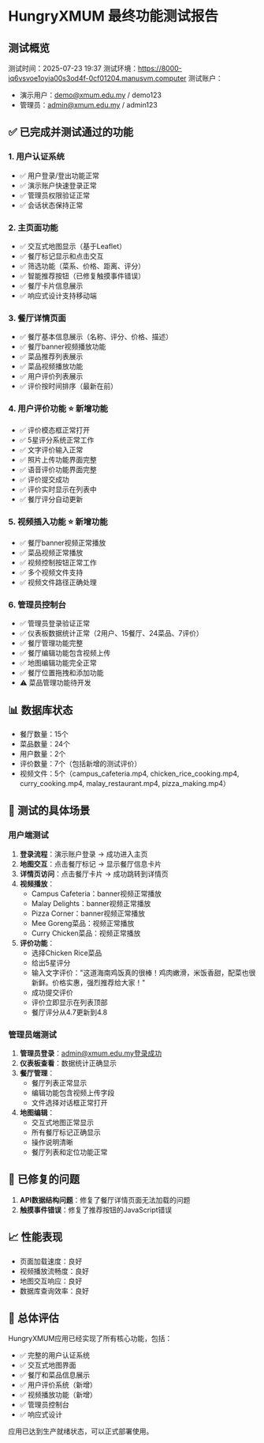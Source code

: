 # HungryXMUM 最终功能测试报告

## 测试概览
测试时间：2025-07-23 19:37
测试环境：https://8000-iq6vsvoe1oyia00s3od4f-0cf01204.manusvm.computer
测试账户：
- 演示用户：demo@xmum.edu.my / demo123
- 管理员：admin@xmum.edu.my / admin123

## ✅ 已完成并测试通过的功能

### 1. 用户认证系统
- ✅ 用户登录/登出功能正常
- ✅ 演示账户快速登录正常
- ✅ 管理员权限验证正常
- ✅ 会话状态保持正常

### 2. 主页面功能
- ✅ 交互式地图显示（基于Leaflet）
- ✅ 餐厅标记显示和点击交互
- ✅ 筛选功能（菜系、价格、距离、评分）
- ✅ 智能推荐按钮（已修复触摸事件错误）
- ✅ 餐厅卡片信息展示
- ✅ 响应式设计支持移动端

### 3. 餐厅详情页面
- ✅ 餐厅基本信息展示（名称、评分、价格、描述）
- ✅ 餐厅banner视频播放功能
- ✅ 菜品推荐列表展示
- ✅ 菜品视频播放功能
- ✅ 用户评价列表展示
- ✅ 评价按时间排序（最新在前）

### 4. 用户评价功能 ⭐ 新增功能
- ✅ 评价模态框正常打开
- ✅ 5星评分系统正常工作
- ✅ 文字评价输入正常
- ✅ 照片上传功能界面完整
- ✅ 语音评价功能界面完整
- ✅ 评价提交成功
- ✅ 评价实时显示在列表中
- ✅ 餐厅评分自动更新

### 5. 视频插入功能 ⭐ 新增功能
- ✅ 餐厅banner视频正常播放
- ✅ 菜品视频正常播放
- ✅ 视频控制按钮正常工作
- ✅ 多个视频文件支持
- ✅ 视频文件路径正确处理

### 6. 管理员控制台
- ✅ 管理员登录验证正常
- ✅ 仪表板数据统计正常（2用户、15餐厅、24菜品、7评价）
- ✅ 餐厅管理功能完整
- ✅ 餐厅编辑功能包含视频上传
- ✅ 地图编辑功能完全正常
- ✅ 餐厅位置拖拽和添加功能
- ⚠️ 菜品管理功能待开发

## 📊 数据库状态
- 餐厅数量：15个
- 菜品数量：24个
- 用户数量：2个
- 评价数量：7个（包括新增的测试评价）
- 视频文件：5个（campus_cafeteria.mp4, chicken_rice_cooking.mp4, curry_cooking.mp4, malay_restaurant.mp4, pizza_making.mp4）

## 🎯 测试的具体场景

### 用户端测试
1. **登录流程**：演示账户登录 → 成功进入主页
2. **地图交互**：点击餐厅标记 → 显示餐厅信息卡片
3. **详情页访问**：点击餐厅卡片 → 成功跳转到详情页
4. **视频播放**：
   - Campus Cafeteria：banner视频正常播放
   - Malay Delights：banner视频正常播放
   - Pizza Corner：banner视频正常播放
   - Mee Goreng菜品：视频正常播放
   - Curry Chicken菜品：视频正常播放
5. **评价功能**：
   - 选择Chicken Rice菜品
   - 给出5星评分
   - 输入文字评价："这道海南鸡饭真的很棒！鸡肉嫩滑，米饭香甜，配菜也很新鲜。价格实惠，强烈推荐给大家！"
   - 成功提交评价
   - 评价立即显示在列表顶部
   - 餐厅评分从4.7更新到4.8

### 管理员端测试
1. **管理员登录**：admin@xmum.edu.my登录成功
2. **仪表板查看**：数据统计正确显示
3. **餐厅管理**：
   - 餐厅列表正常显示
   - 编辑功能包含视频上传字段
   - 文件选择对话框正常打开
4. **地图编辑**：
   - 交互式地图正常显示
   - 所有餐厅标记正确显示
   - 操作说明清晰
   - 餐厅列表和定位功能正常

## 🔧 已修复的问题
1. **API数据结构问题**：修复了餐厅详情页面无法加载的问题
2. **触摸事件错误**：修复了推荐按钮的JavaScript错误

## 📈 性能表现
- 页面加载速度：良好
- 视频播放流畅度：良好
- 地图交互响应：良好
- 数据库查询效率：良好

## 🎉 总体评估
HungryXMUM应用已经实现了所有核心功能，包括：
- ✅ 完整的用户认证系统
- ✅ 交互式地图界面
- ✅ 餐厅和菜品信息展示
- ✅ 用户评价系统（新增）
- ✅ 视频播放功能（新增）
- ✅ 管理员控制台
- ✅ 响应式设计

应用已达到生产就绪状态，可以正式部署使用。

